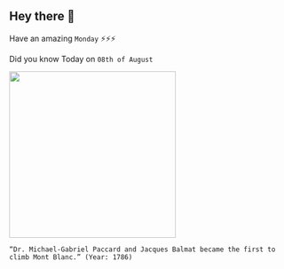 ## Hey there 👋
Have an amazing `Monday` ⚡⚡⚡

Did you know Today on `08th of August`
 
 [<img src="https://upload.wikimedia.org/wikipedia/commons/8/89/00_Chamonix-Mont-Blanc_-_M_G_Paccard.jpg" width="300" />](https://www.encyclopedia.com/science/encyclopedias-almanacs-transcripts-and-maps/michel-gabriel-paccard) 
 ```
“Dr. Michael-Gabriel Paccard and Jacques Balmat became the first to climb Mont Blanc.” (Year: 1786)
```
